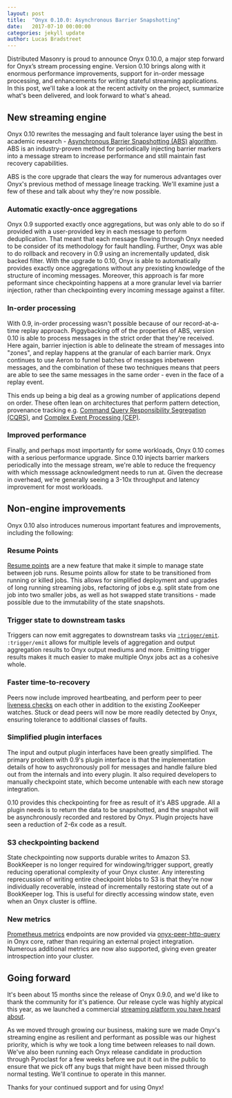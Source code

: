 ```yaml
---
layout: post
title:  "Onyx 0.10.0: Asynchronous Barrier Snapshotting"
date:   2017-07-10 00:00:00
categories: jekyll update
author: Lucas Bradstreet
---
```


Distributed Masonry is proud to announce Onyx 0.10.0, a major step forward for Onyx’s stream
processing engine. Version 0.10 brings along with it enormous performance improvements, support
for in-order message processing, and enhancements for writing stateful streaming applications.
In this post, we'll take a look at the recent activity on the project, summarize what's been
delivered, and look forward to what's ahead.

## New streaming engine

Onyx 0.10 rewrites the messaging and fault tolerance layer using the best in academic research - [Asynchronous Barrier Snapshotting
(ABS)](https://github.com/onyx-platform/onyx/blob/0.10.x/doc/user-guide/architecture-low-level-design.adoc#asynchronous-barrier-snapshotting) [algorithm](https://arxiv.org/abs/1506.08603). ABS is an industry-proven method for periodically injecting barrier markers into a message stream to increase performance and still maintain fast recovery capabilities.

ABS is the core upgrade that clears the way for numerous advantages over Onyx's previous method of
message lineage tracking. We'll examine just a few of these and talk about why they're now possible.

### Automatic exactly-once aggregations

Onyx 0.9 supported exactly once aggregations, but was only able to do so if provided with a user-provided key in each message to perform
deduplication. That meant that each message flowing through Onyx needed to be consider of its methodology for fault handling. Further,
Onyx was able to do rollback and recovery in 0.9 using an incrementally updated, disk backed filter. With the upgrade to 0.10,
Onyx is able to automatically provides exactly once aggregations without any prexisting knowledge of the structure of incoming messages.
Moreover, this approach is far more peformant since checkpointing happens at a more granular level via barrier injection, rather
than checkpointing every incoming message against a filter.

### In-order processing

With 0.9, in-order processing wasn't possible because of our record-at-a-time replay approach.
Piggybacking off of the properties of ABS, version 0.10 is able to process messages in the strict
order that they're received. Here again, barrier injection is able to delineate the stream of messages
into "zones", and replay happens at the granular of each barrier mark. Onyx continues to use Aeron
to funnel batches of messages inbetween messages, and the combination of these two techniques
means that peers are able to see the same messages in the same order - even in the face of a replay event.

This ends up being a big deal as a growing number of applications depend on order. These often
lean on architectures that perform pattern detection, provenance tracking e.g. [Command Query Responsibility Segregation (CQRS)](https://martinfowler.com/bliki/CQRS.html), and [Complex Event Processing (CEP)](https://en.wikipedia.org/wiki/Complex_event_processing).

### Improved performance

Finally, and perhaps most importantly for some workloads, Onyx 0.10 comes with a serious performance upgrade.
Since 0.10 injects barrier markers periodically into the message stream, we're able to reduce the frequency
with which messsage acknowledgment needs to run at. Given the decrease in overhead, we're generally seeing
a 3-10x throughput and latency improvement for most workloads.

## Non-engine improvements

Onyx 0.10 also introduces numerous important features and improvements, including the following:

### Resume Points

[Resume points](https://github.com/onyx-platform/onyx/blob/0.10.x/doc/user-guide/resume-points.adoc)
are a new feature that make it simple to manage state between job runs. Resume
points allow for state to be transitioned from running or killed jobs. This
allows for simplified deployment and upgrades of long running streaming jobs,
refactoring of jobs e.g. split state from one job into two smaller jobs, as
well as hot swapped state transitions - made possible due to the immutability of the state snapshots.

### Trigger state to downstream tasks

Triggers can now emit aggregates to downstream tasks via
[`:trigger/emit`](http://www.onyxplatform.org/docs/cheat-sheet/latest/#trigger-entry/:trigger/emit).
`:trigger/emit` allows for multiple levels of aggregation and output
aggregation results to Onyx output mediums and more. Emitting trigger results
makes it much easier to make multiple Onyx jobs act as a cohesive whole.

### Faster time-to-recovery

Peers now include improved heartbeating, and perform peer to peer [liveness
checks](http://www.onyxplatform.org/docs/cheat-sheet/latest/#peer-config/:onyx.peer/subscriber-liveness-timeout-ms)
on each other in addition to the existing ZooKeeper watches. Stuck or dead peers will
now be more readily detected by Onyx, ensuring tolerance to additional classes
of faults.

### Simplified plugin interfaces

The input and output plugin interfaces have been greatly simplified. The primary problem
with 0.9's plugin interface is that the implementation details of how to asychronously poll
for messages and handle failure bled out from the internals and into every plugin.
It also required developers to manually checkpoint state, which become untenable with each
new storage integration.

0.10 provides this checkpointing for free as result of it's ABS upgrade. All a plugin needs is to return the data
to be snapshotted, and the snapshot will be asynchronously recorded and restored by Onyx. Plugin projects
have seen a reduction of 2-6x code as a result.

### S3 checkpointing backend

State checkpointing now supports durable writes to Amazon S3. BookKeeper is no
longer required for windowing/trigger support, greatly reducing operational
complexity of your Onyx cluster. Any interesting reprecussion of writing entire
checkpoint blobs to S3 is that they're now individually recoverable, instead of incrementally
restoring state out of a BookKeeper log. This is useful for directly accessing window state,
even when an Onyx cluster is offline.

### New metrics

[Prometheus metrics](https://prometheus.io/) endpoints are now provided via
[onyx-peer-http-query](https://github.com/onyx-platform/onyx-peer-http-query) in Onyx core,
rather than requiring an external project integration.
Numerous additional metrics are now also supported, giving even greater
introspection into your cluster.

## Going forward

It's been about 15 months since the release of Onyx 0.9.0, and we'd like to thank the community
for it's patience. Our release cycle was highly atypical this year, as we launched a commercial
[streaming platform you have heard about](http://pyroclast.io).

As we moved through growing our business, making sure we made Onyx's streaming engine as resilient
and performant as possible was our highest priority, which is why we took a long time between releases
to nail down. We've also been running each Onyx release candidate in production through Pyroclast
for a few weeks before we put it out in the public to ensure that we pick off any bugs that might
have been missed through normal testing. We'll continue to operate in this manner.

Thanks for your continued support and for using Onyx!